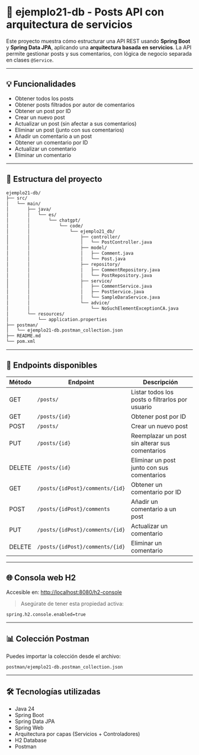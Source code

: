 # 🧩 ejemplo21-db - Posts API con arquitectura de servicios

Este proyecto muestra cómo estructurar una API REST usando **Spring Boot** y **Spring Data JPA**, aplicando una **arquitectura basada en servicios**. La API permite gestionar posts y sus comentarios, con lógica de negocio separada en clases `@Service`.

---

## 💡 Funcionalidades

- Obtener todos los posts
- Obtener posts filtrados por autor de comentarios
- Obtener un post por ID
- Crear un nuevo post
- Actualizar un post (sin afectar a sus comentarios)
- Eliminar un post (junto con sus comentarios)
- Añadir un comentario a un post
- Obtener un comentario por ID
- Actualizar un comentario
- Eliminar un comentario

---

## 📁 Estructura del proyecto

```bash
ejemplo21-db/
├── src/
│   └── main/
│       ├── java/
│       │   └── es/
│       │       └── chatgpt/
│       │           └── code/
│       │               └── ejemplo21_db/
│       │                   ├── controller/
│       │                   │   └── PostController.java
│       │                   ├── model/
│       │                   │   ├── Comment.java
│       │                   │   └── Post.java
│       │                   ├── repository/
│       │                   │   ├── CommentRepository.java
│       │                   │   └── PostRepository.java
│       │                   ├── service/
│       │                   │   ├── CommentService.java
│       │                   │   ├── PostService.java
│       │                   │   └── SampleDaraService.java
│       │                   └── advice/
│       │                       └── NoSuchElementExceptionCA.java
│       └── resources/
│           └── application.properties
├── postman/
│   └── ejemplo21-db.postman_collection.json
├── README.md
└── pom.xml
```

---

## 🔢 Endpoints disponibles

| Método | Endpoint                         | Descripción                                      |
|--------|----------------------------------|--------------------------------------------------|
| GET    | `/posts/`                        | Listar todos los posts o filtrarlos por usuario |
| GET    | `/posts/{id}`                    | Obtener post por ID                              |
| POST   | `/posts/`                        | Crear un nuevo post                              |
| PUT    | `/posts/{id}`                    | Reemplazar un post sin alterar sus comentarios   |
| DELETE | `/posts/{id}`                    | Eliminar un post junto con sus comentarios       |
| GET    | `/posts/{idPost}/comments/{id}`  | Obtener un comentario por ID                     |
| POST   | `/posts/{idPost}/comments`       | Añadir un comentario a un post                   |
| PUT    | `/posts/{idPost}/comments/{id}`  | Actualizar un comentario                         |
| DELETE | `/posts/{idPost}/comments/{id}`  | Eliminar un comentario                           |

---

## 🌐 Consola web H2

Accesible en: [http://localhost:8080/h2-console](http://localhost:8080/h2-console)

> Asegúrate de tener esta propiedad activa:

```properties
spring.h2.console.enabled=true
```

---

## 📊 Colección Postman

Puedes importar la colección desde el archivo:

```bash
postman/ejemplo21-db.postman_collection.json
```

---

## 🛠️ Tecnologías utilizadas

- Java 24
- Spring Boot
- Spring Data JPA
- Spring Web
- Arquitectura por capas (Servicios + Controladores)
- H2 Database
- Postman
